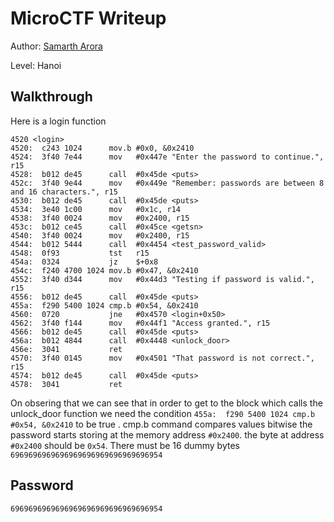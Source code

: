 # MicroCTF Writeup


Author: [Samarth Arora](https://github.com/Samadeol) 

Level: Hanoi

## Walkthrough
Here is a login function
```
4520 <login>
4520:  c243 1024      mov.b	#0x0, &0x2410
4524:  3f40 7e44      mov	#0x447e "Enter the password to continue.", r15
4528:  b012 de45      call	#0x45de <puts>
452c:  3f40 9e44      mov	#0x449e "Remember: passwords are between 8 and 16 characters.", r15
4530:  b012 de45      call	#0x45de <puts>
4534:  3e40 1c00      mov	#0x1c, r14
4538:  3f40 0024      mov	#0x2400, r15
453c:  b012 ce45      call	#0x45ce <getsn>
4540:  3f40 0024      mov	#0x2400, r15
4544:  b012 5444      call	#0x4454 <test_password_valid>
4548:  0f93           tst	r15
454a:  0324           jz	$+0x8
454c:  f240 4700 1024 mov.b	#0x47, &0x2410
4552:  3f40 d344      mov	#0x44d3 "Testing if password is valid.", r15
4556:  b012 de45      call	#0x45de <puts>
455a:  f290 5400 1024 cmp.b	#0x54, &0x2410
4560:  0720           jne	#0x4570 <login+0x50>
4562:  3f40 f144      mov	#0x44f1 "Access granted.", r15
4566:  b012 de45      call	#0x45de <puts>
456a:  b012 4844      call	#0x4448 <unlock_door>
456e:  3041           ret
4570:  3f40 0145      mov	#0x4501 "That password is not correct.", r15
4574:  b012 de45      call	#0x45de <puts>
4578:  3041           ret
```
On obsering that we can see that in order to get to the block  which calls the unlock_door 
function we need the condition `455a:  f290 5400 1024 cmp.b	#0x54, &0x2410` to 
be true . cmp.b command compares values bitwise
the password starts storing at the memory address `#0x2400`.
the byte at address `#0x2400` should be `0x54`. 
There must be 16 dummy bytes
`6969696969696969696969696969696954`
## Password
`6969696969696969696969696969696954`
